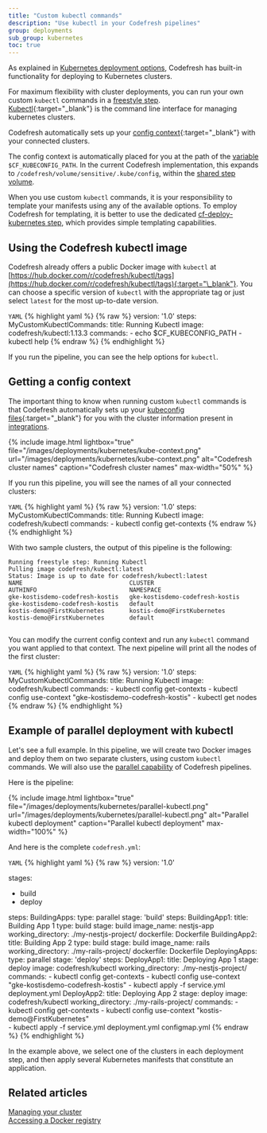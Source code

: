 ```yaml
---
title: "Custom kubectl commands"
description: "Use kubectl in your Codefresh pipelines"
group: deployments
sub_group: kubernetes
toc: true
---
```


As explained in [Kubernetes deployment options]({{site.baseurl}}/docs/deployments/kubernetes/deployment-options-to-kubernetes/), Codefresh has built-in functionality for deploying to Kubernetes clusters.

For maximum flexibility with cluster deployments, you can run your own custom `kubectl` commands in a [freestyle step]({{site.baseurl}}/docs/pipelines/steps/freestyle/).  
[Kubectl](https://kubernetes.io/docs/reference/kubectl/overview/){:target="\_blank"} is the command line interface for managing kubernetes clusters.

Codefresh automatically sets up your [config context](https://kubernetes.io/docs/tasks/access-application-cluster/configure-access-multiple-clusters/){:target="\_blank"} with your connected clusters.

The config context is automatically placed for you at the path of the [variable]({{site.baseurl}}/docs/pipelines/variables/) `$CF_KUBECONFIG_PATH`.
In the current Codefresh implementation, this expands to `/codefresh/volume/sensitive/.kube/config`, within the [shared step volume]({{site.baseurl}}/docs/pipelines/introduction-to-codefresh-pipelines/#sharing-the-workspace-between-build-steps).

When you use custom `kubectl` commands, it is your responsibility to template your manifests using any of the available options. To employ Codefresh for templating, it is better to use the dedicated [cf-deploy-kubernetes step]({{site.baseurl}}/docs/deployments/ci-cd-guides/kubernetes-templating/), which provides simple templating capabilities.

## Using the Codefresh kubectl image

Codefresh already offers a public Docker image with `kubectl` at [https://hub.docker.com/r/codefresh/kubectl/tags](https://hub.docker.com/r/codefresh/kubectl/tags){:target="\_blank"}. You can choose a specific version of `kubectl` with the appropriate tag or just select `latest` for the most up-to-date version.

`YAML`
{% highlight yaml %}
{% raw %}
version: '1.0'
steps:
  MyCustomKubectlCommands:
    title: Running Kubectl
    image: codefresh/kubectl:1.13.3
    commands: 
      - echo $CF_KUBECONFIG_PATH
      - kubectl help
{% endraw %}
{% endhighlight %}

If you run the pipeline, you can see the help options for `kubectl`.

## Getting a config context

The important thing to know when running custom `kubectl` commands is that Codefresh automatically sets up
your [kubeconfig files](https://kubernetes.io/docs/concepts/configuration/organize-cluster-access-kubeconfig/){:target="\_blank"} for you with the cluster information present in [integrations]({{site.baseurl}}/docs/integrations/kubernetes/#connect-a-kubernetes-cluster).

{% include image.html 
lightbox="true" 
file="/images/deployments/kubernetes/kube-context.png" 
url="/images/deployments/kubernetes/kube-context.png"
alt="Codefresh cluster names"
caption="Codefresh cluster names"
max-width="50%"
%}

If you run this pipeline, you will see the names of all your connected clusters:

`YAML`
{% highlight yaml %}
{% raw %}
version: '1.0'
steps:
  MyCustomKubectlCommands:
    title: Running Kubectl
    image: codefresh/kubectl
    commands: 
      - kubectl config get-contexts
{% endraw %}
{% endhighlight %}

With two sample clusters, the output of this pipeline is the following:

```
Running freestyle step: Running Kubectl
Pulling image codefresh/kubectl:latest
Status: Image is up to date for codefresh/kubectl:latest
NAME                              CLUSTER                           AUTHINFO                          NAMESPACE
gke-kostisdemo-codefresh-kostis   gke-kostisdemo-codefresh-kostis   gke-kostisdemo-codefresh-kostis   default
kostis-demo@FirstKubernetes       kostis-demo@FirstKubernetes       kostis-demo@FirstKubernetes       default
   
```          

You can modify the current config context and run any `kubectl` command you want applied to that context. The next pipeline will print all the nodes of the first cluster:

`YAML`
{% highlight yaml %}
{% raw %}
version: '1.0'
steps:
  MyCustomKubectlCommands:
    title: Running Kubectl
    image: codefresh/kubectl
    commands: 
      - kubectl config get-contexts
      - kubectl config use-context "gke-kostisdemo-codefresh-kostis"
      - kubectl get nodes
{% endraw %}
{% endhighlight %}

## Example of parallel deployment with kubectl

Let's see a full example. In this pipeline, we will create two Docker images and deploy them on two separate clusters, using custom `kubectl` commands. We will also use the [parallel capability]({{site.baseurl}}/docs/pipelines/advanced-workflows/) of Codefresh pipelines.

Here is the pipeline:

{% include image.html 
lightbox="true" 
file="/images/deployments/kubernetes/parallel-kubectl.png" 
url="/images/deployments/kubernetes/parallel-kubectl.png"
alt="Parallel kubectl deployment"
caption="Parallel kubectl deployment"
max-width="100%"
%}

And here is the complete `codefresh.yml`:

`YAML`
{% highlight yaml %}
{% raw %}
version: '1.0'

stages:
- build
- deploy

steps:
  BuildingApps:
    type: parallel
    stage: 'build'
    steps:
      BuildingApp1:
        title: Building App 1
        type: build
        stage: build
        image_name: nestjs-app
        working_directory: ./my-nestjs-project/
        dockerfile: Dockerfile
      BuildingApp2:
        title: Building App 2
        type: build
        stage: build
        image_name: rails
        working_directory: ./my-rails-project/
        dockerfile: Dockerfile
  DeployingApps:
    type: parallel
    stage: 'deploy'
    steps:
      DeployApp1:
        title: Deploying App 1
        stage: deploy
        image: codefresh/kubectl
        working_directory: ./my-nestjs-project/
        commands: 
          - kubectl config get-contexts
          - kubectl config use-context "gke-kostisdemo-codefresh-kostis"
          - kubectl apply -f service.yml deployment.yml
      DeployApp2:
        title: Deploying App 2
        stage: deploy
        image: codefresh/kubectl
        working_directory: ./my-rails-project/
        commands: 
          - kubectl config get-contexts
          - kubectl config use-context "kostis-demo@FirstKubernetes"  
          - kubectl apply -f service.yml deployment.yml configmap.yml
{% endraw %}
{% endhighlight %}

In the example above, we select one of the clusters in each deployment step, and then apply several Kubernetes manifests that constitute an application.

## Related articles
[Managing your cluster]({{site.baseurl}}/docs/deployments/kubernetes/manage-kubernetes/)  
[Accessing a Docker registry]({{site.baseurl}}/docs/ci-cd-guides/access-docker-registry-from-kubernetes/)    










 